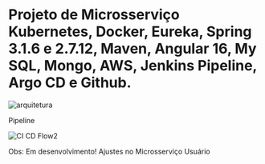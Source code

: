 # Projeto de Microsserviço Kubernetes, Docker, Eureka, Spring 3.1.6 e 2.7.12, Maven, Angular 16, My SQL, Mongo, AWS, Jenkins Pipeline, Argo CD e Github.




![arquitetura](https://github.com/denishpcinfo/microsservico/assets/17712719/20352f92-cc9a-4670-94f5-ef3ba256e3b6)



Pipeline



![CI CD Flow2](https://github.com/denishpcinfo/microsservico-spring-angular-aws-kubernetes-mysql-mongo/assets/17712719/fc9d43b0-950c-4ddb-b112-0d5549aace56)





Obs: Em desenvolvimento!
Ajustes no Microsserviço Usuário  
